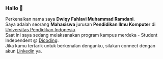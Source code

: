 ### Hallo 👋

Perkenalkan nama saya **Dwiqy Fahlavi Muhammad Ramdani**.\
Saya adalah seorang **Mahasiswa** jurusan **Pendidikan Ilmu Komputer** di [Universitas Pendidikan Indonesia](https://www.upi.edu/).\
Saat ini saya sedang melaksanakan program kampus merdeka - Student Independent @ [Dicoding](https://www.dicoding.com/).\
Jika kamu tertarik untuk berkenalan denganku, silakan connect dengan akun [Linkedin](https://www.linkedin.com/in/dwiqyfahlavi/) ya.
